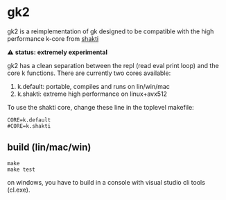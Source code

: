 # gk2

gk2 is a reimplementation of gk designed to be compatible with the high performance k-core from [shakti](https://shakti.com/)

:warning: **status: extremely experimental**

gk2 has a clean separation between the repl (read eval print loop) and the core k functions. There are currently two cores available:
1. k.default: portable, compiles and runs on lin/win/mac
2. k.shakti: extreme high performance on linux+avx512

To use the shakti core, change these line in the toplevel makefile:
```
CORE=k.default
#CORE=k.shakti
```

## build (lin/mac/win)
```
make
make test
```
on windows, you have to build in a console with visual studio cli tools (cl.exe).
